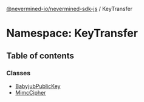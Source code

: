 [@nevermined-io/nevermined-sdk-js](../code-reference.md) / KeyTransfer

# Namespace: KeyTransfer

## Table of contents

### Classes

- [BabyjubPublicKey](../classes/KeyTransfer.BabyjubPublicKey.md)
- [MimcCipher](../classes/KeyTransfer.MimcCipher.md)
